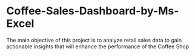 # Coffee-Sales-Dashboard-by-Ms-Excel

The main objective of this project is to analyze retail sales data to gain actionable insights that will enhance the performance of the Coffee Shop
